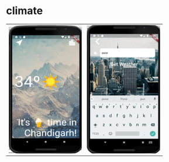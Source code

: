 # climate

<table>
  <tr>
<td><img src="https://github.com/simransrivastava01/WeatherApp/blob/master/img1.png" width="200" height="350"></td>

<td><img src="https://github.com/simransrivastava01/WeatherApp/blob/master/img2.png" width="200" height="350"></td>
</tr>
</table>
